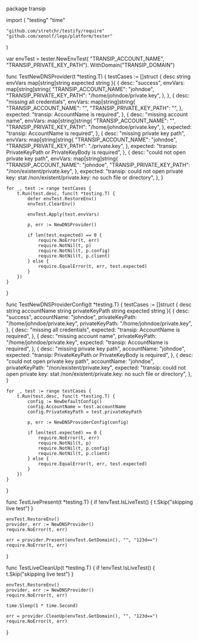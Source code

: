 package transip

import (
	"testing"
	"time"

	"github.com/stretchr/testify/require"
	"github.com/xenolf/lego/platform/tester"
)

var envTest = tester.NewEnvTest(
	"TRANSIP_ACCOUNT_NAME",
	"TRANSIP_PRIVATE_KEY_PATH").
	WithDomain("TRANSIP_DOMAIN")

func TestNewDNSProvider(t *testing.T) {
	testCases := []struct {
		desc     string
		envVars  map[string]string
		expected string
	}{
		{
			desc: "success",
			envVars: map[string]string{
				"TRANSIP_ACCOUNT_NAME": "johndoe",
				"TRANSIP_PRIVATE_KEY_PATH": "/home/johndoe/private.key",
			},
		},
		{
			desc: "missing all credentials",
			envVars: map[string]string{
				"TRANSIP_ACCOUNT_NAME": "",
				"TRANSIP_PRIVATE_KEY_PATH": "",
			},
			expected: "transip: AccountName is required",
		},
		{
			desc: "missing account name",
			envVars: map[string]string{
				"TRANSIP_ACCOUNT_NAME": "",
				"TRANSIP_PRIVATE_KEY_PATH": "/home/johndoe/private.key",
			},
			expected: "transip: AccountName is required",
		},
		{
			desc: "missing private key path",
			envVars: map[string]string{
				"TRANSIP_ACCOUNT_NAME": "johndoe",
				"TRANSIP_PRIVATE_KEY_PATH": "./private.key",
			},
			expected: "transip: PrivateKeyPath or PrivateKeyBody is required",
		},
		{
			desc: "could not open private key path",
			envVars: map[string]string{
				"TRANSIP_ACCOUNT_NAME": "johndoe",
				"TRANSIP_PRIVATE_KEY_PATH": "/non/existent/private.key",
			},
			expected: "transip: could not open private key: stat /non/existent/private.key: no such file or directory",
		},
	}

	for _, test := range testCases {
		t.Run(test.desc, func(t *testing.T) {
			defer envTest.RestoreEnv()
			envTest.ClearEnv()

			envTest.Apply(test.envVars)

			p, err := NewDNSProvider()

			if len(test.expected) == 0 {
				require.NoError(t, err)
				require.NotNil(t, p)
				require.NotNil(t, p.config)
				require.NotNil(t, p.client)
			} else {
				require.EqualError(t, err, test.expected)
			}
		})
	}
}

func TestNewDNSProviderConfig(t *testing.T) {
	testCases := []struct {
		desc      string
		accountName    string
		privateKeyPath string
		expected  string
	}{
		{
			desc:      "success",
			accountName:    "johndoe",
			privateKeyPath: "/home/johndoe/private.key",
			privateKeyPath: "/home/johndoe/private.key",
		},
		{
			desc:     "missing all credentials",
			expected: "transip: AccountName is required",
		},
		{
			desc:      "missing account name",
			privateKeyPath: "/home/johndoe/private.key",
			expected: "transip: AccountName is required",
		},
		{
			desc:     "missing private key path",
			accountName:   "johndoe",
			expected: "transip: PrivateKeyPath or PrivateKeyBody is required",
		},
		{
			desc:     "could not open private key path",
			accountName:   "johndoe",
			privateKeyPath: "/non/existent/private.key",
			expected: "transip: could not open private key: stat /non/existent/private.key: no such file or directory",
		},
	}

	for _, test := range testCases {
		t.Run(test.desc, func(t *testing.T) {
			config := NewDefaultConfig()
			config.AccountName = test.accountName
			config.PrivateKeyPath = test.privateKeyPath

			p, err := NewDNSProviderConfig(config)

			if len(test.expected) == 0 {
				require.NoError(t, err)
				require.NotNil(t, p)
				require.NotNil(t, p.config)
				require.NotNil(t, p.client)
			} else {
				require.EqualError(t, err, test.expected)
			}
		})
	}
}

func TestLivePresent(t *testing.T) {
	if !envTest.IsLiveTest() {
		t.Skip("skipping live test")
	}

	envTest.RestoreEnv()
	provider, err := NewDNSProvider()
	require.NoError(t, err)

	err = provider.Present(envTest.GetDomain(), "", "123d==")
	require.NoError(t, err)
}

func TestLiveCleanUp(t *testing.T) {
	if !envTest.IsLiveTest() {
		t.Skip("skipping live test")
	}

	envTest.RestoreEnv()
	provider, err := NewDNSProvider()
	require.NoError(t, err)

	time.Sleep(1 * time.Second)

	err = provider.CleanUp(envTest.GetDomain(), "", "123d==")
	require.NoError(t, err)
}
